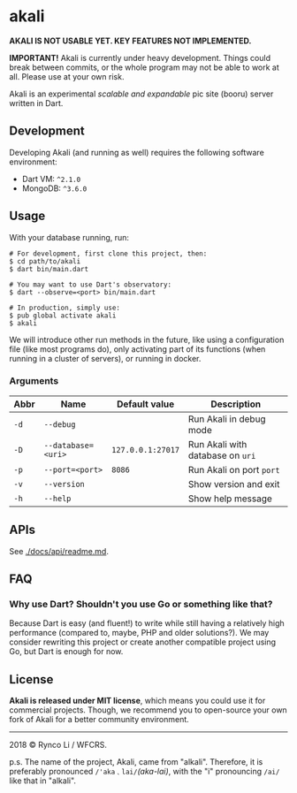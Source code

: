 # akali

**AKALI IS NOT USABLE YET. KEY FEATURES NOT IMPLEMENTED.**

**IMPORTANT!** 
Akali is currently under heavy development. 
Things could break between commits, or the whole program may not be able to work at all. 
Please use at your own risk.

Akali is an experimental _scalable and expandable_ pic site (booru) server written in Dart.

## Development

Developing Akali (and running as well) requires the following software 
environment:

- Dart VM: `^2.1.0`
- MongoDB: `^3.6.0`

## Usage

With your database running, run:

```shell
# For development, first clone this project, then:
$ cd path/to/akali
$ dart bin/main.dart 

# You may want to use Dart's observatory:
$ dart --observe=<port> bin/main.dart

# In production, simply use:
$ pub global activate akali
$ akali
```

We will introduce other run methods in the future, like using a configuration file (like most programs do), only activating part of its functions (when running in a cluster of servers), or running in docker.

### Arguments

| Abbr | Name               | Default value     | Description                      |
|------|--------------------|-------------------|----------------------------------|
| `-d` | `--debug`          |                   | Run Akali in debug mode          |
| `-D` | `--database=<uri>` | `127.0.0.1:27017` | Run Akali with database on `uri` |
| `-p` | `--port=<port>`    | `8086`            | Run Akali on port `port`         |
| `-v` | `--version`        |                   | Show version and exit            |
| `-h` | `--help`           |                   | Show help message                |

## APIs

See [./docs/api/readme.md]().

## FAQ

### Why use Dart? Shouldn't you use Go or something like that?

Because Dart is easy (and fluent!) to write while still having a relatively high performance (compared to, maybe, PHP and older solutions?). We may consider rewriting this project or create another compatible project using Go, but Dart is enough for now.

### 

## License

**Akali is released under MIT license**, which means you could use it for commercial projects. 
Though, we recommend you to open-source your own fork of Akali for a better community environment.

---

2018 © Rynco Li / WFCRS.

p.s. The name of the project, Akali, came from "alkali". Therefore, it is preferably pronounced `/'aka﹑lai/`_(aka-lai)_, with the "i" pronouncing `/ai/` like that in "alkali".
